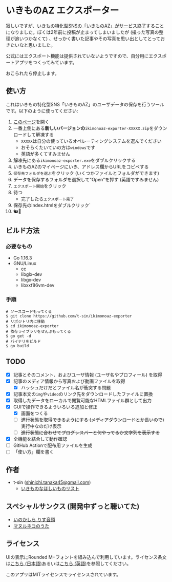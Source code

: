 # いきものAZ エクスポーター

寂しいですが、[いきもの特化型SNSの「いきものAZ」がサービス終了](https://ikimonoaz.ikimonopal.jp/article/56123)することになりました。ぼくは2年前に投稿が止まってしまいましたが (撮った写真の整理が追いつかなくて) 、せっかく書いた記事やその写真を思い出としてとっておきたいなと思いました。

公式にはエクスポート機能は提供されていないようですので、自分用にエクスポートアプリをつくってみています。

おこられたら停止します。

## 使い方

これはいきもの特化型SNS「いきものAZ」のユーザデータの保存を行うツールです。以下のように使ってください:

1. [このページ](https://github.com/t-sin/ikimonoaz-exporter/releases)を開く
2. 一番上側にある**新しいバージョンの**`ikimonoaz-exporter-XXXXX.zip`をダウンロードして解凍する
    - `XXXXX`は自分の使っているオペレーティングシステムを選んでください
    - おそらくたいていの方は`windows`です
    - 英語が多くてすみません
3. 解凍先にある`ikimonoaz-exporter.exe`をダブルクリックする
4. いきものAZのマイページにいき、アドレス欄からURLをコピペする
5. `保存先フォルダを選ぶ`をクリック (いくつかファイルとフォルダができます)
6. データを保存するフォルダを選択して"Open"を押す (英語ですみません)
7. `エクスポート開始`をクリック
8. 待つ
    - 完了したら`エクスポート完了`
9. 保存先のindex.htmlをダブルクリック`
10. 🐿️🥳

## ビルド方法

### 必要なもの

- Go 1.16.3
- GNU/Linux
    - cc
    - libglx-dev
    - libgx-dev
    - libxxf86vm-dev

### 手順

```shell-session
# ソースコードもってくる
$ git clone https://github.com/t-sin/ikimonoaz-exporter
# リポジトリ内に移動
$ cd ikimonoaz-exporter
# 依存ライブラリをぜんぶもってくる
$ go get -d
# バイナリをビルド
$ go build
```

## TODO

- [x] 記事とそのコメント、およびユーザ情報 (ユーザ名やプロフィール) を取得
- [x] 記事のメディア情報から写真および動画ファイルを取得
    - [x] ハッシュだけだとファイル名が衝突する問題
- [x] 記事本文の`img`や`video`のリンク先をダウンロードしたファイルに置換
- [x] 取得したデータをローカルで閲覧可能なHTMLファイル群として出力
- [x] GUIで操作できるよういろいろ追加と修正
    - [x] 画面をつくる
    - [ ] ~~進行状態を取得できるようにする (メディアダウンロードとか長いので)~~ 実行中なのだけ表示
    - [ ] ~~進行状態に合わせてプログレスバーと何やってるか文字列を表示する~~
- [x] 全機能を結合して動作確認
- [ ] GitHub Actionで配布用ファイルを生成
- [ ] 「使い方」欄を書く

## 作者

- t-sin (<shinichi.tanaka45@gmail.com>)
    - [いきものなほしいものリスト](https://www.amazon.jp/hz/wishlist/ls/9LL3K23SPC1R?ref_=wl_share)

## スペシャルサンクス (開発中ずっと聴いてた)

- [いのかしら りす音頭](https://www.tokyo-zoo.net/topic/topics_detail?kind=news&inst=&link_num=25526)
- [マヌルネコのうた](https://www.youtube.com/watch?v=5YLSP6b6yHg)

## ライセンス

UIの表示にRounded M+フォントを組み込んで利用しています。ライセンス条文は[こちら (日本語)](LICENSE_J)あるいは[こちら (英語)](LICENSE_E)を参照してください。

このアプリはMITライセンスでライセンスされています。
